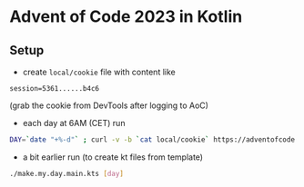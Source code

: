 # Advent of Code 2023 in Kotlin

## Setup

- create `local/cookie` file with content like
```properties
session=5361......b4c6
```
(grab the cookie from DevTools after logging to AoC)

- each day at 6AM (CET) run
```bash
DAY=`date "+%-d"` ; curl -v -b `cat local/cookie` https://adventofcode.com/2023/day/${DAY}/input -o local/day${DAY}_input.txt
```
- a bit earlier run (to create kt files from template)
```bash
./make.my.day.main.kts [day]
```
